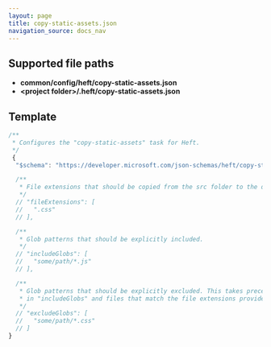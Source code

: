 ```yaml
---
layout: page
title: copy-static-assets.json
navigation_source: docs_nav
---
```


## Supported file paths

- **common/config/heft/copy-static-assets.json**
- **&lt;project folder&gt;/.heft/copy-static-assets.json**

## Template

```js
/**
 * Configures the "copy-static-assets" task for Heft.
 */
 {
  "$schema": "https://developer.microsoft.com/json-schemas/heft/copy-static-assets.schema.json",

  /**
   * File extensions that should be copied from the src folder to the destination folder(s).
   */
  // "fileExtensions": [
  //   ".css"
  // ],

  /**
   * Glob patterns that should be explicitly included.
   */
  // "includeGlobs": [
  //   "some/path/*.js"
  // ],

  /**
   * Glob patterns that should be explicitly excluded. This takes precedence over globs listed
   * in "includeGlobs" and files that match the file extensions provided in "fileExtensions".
   */
  // "excludeGlobs": [
  //   "some/path/*.css"
  // ]
}
```
